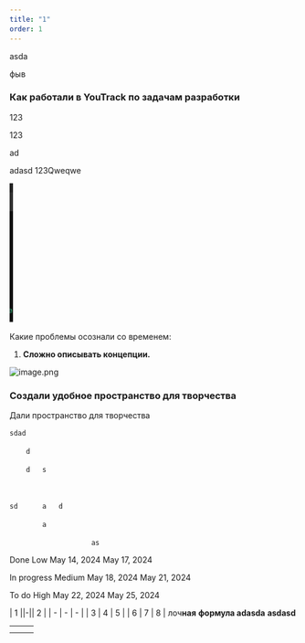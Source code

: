 ```yaml
---
title: "1"
order: 1
---
```


<icon code="business_website_online_presence_digital_platform_web_design_internet_marketing_icon_262978" color="green"/> asda

фыв

### Как работали в YouTrack по задачам разработки

<icon code="file-plus" color="red"/>

<icon code="123" color="blue"/>123<icon code="creativity-svgrepo-com"/>

<icon code="asdasdasd" color="green"/>123

ad<icon code="column-chart-svgrepo-com"/><icon code="notify-svgrepo-com"/><icon code="a-arrow-up"/><icon code="a-large-small"/><icon code="address-svgrepo-com"/><icon code="notify-svgrepo-com"/><icon code="upload-svgrepo-com"/><icon code="user-svgrepo-com"/><icon code="user-svgrepo-com"/><icon code="annoyed"/><icon code="arrow-left-right"/><icon code="arrow-down-up"/><icon code="arrow-down-to-dot"/><icon code="arrow-left-right"/><icon code="arrow-left-right"/><icon code="arrow-left-to-line"/><icon code="audio-waveform"/><icon code="badge-cent"/><icon code="arrows-up-from-line"/><icon code="badge"/><icon code="bar-chart4"/><icon code="arrow-up-z-a"/><icon code="angry"/><icon code="notify-svgrepo-com"/><icon code="notify-svgrepo-com"/>

adasd <icon code="apple" color="yellow"/>123Qweqwe

<snippet id="123"/>

![](./new_article_0.png)

<icon code="business_website_online_presence_digital_platform_web_design_internet_marketing_icon_262978"/>Какие проблемы осознали со временем:

1. **Сложно описывать концепции.**

![image.png](/_index/new_article_0.png")

### Создали удобное пространство для творчества

Дали пространство для творчества

<snippet id="asdasdasd"/>

```
sdad							

	d						

	d	s					

							

sd		a	d				

		a					

					as		
```

Done	Low	May 14, 2024	May 17, 2024

In progress	Medium	May 18, 2024	May 21, 2024

To do	High	May 22, 2024	May 25, 2024

<icon code="trophy-svgrepo-com"/><icon code="airplay"/><icon code="123"/><icon code="user-svgrepo-com"/><icon code="thumbs-up-svgrepo-com"/><icon code="align-justify"/>

| 1 ||-|| 2 | | - | - | - | | 3 | 4 | 5 | | 6 | 7 | 8 | лоч**ная** <comment count="rRRvi">**формула adasda**</comment> **asdasd**

<icon code="pam_calendar"/>

|   |   |   |
|---|---|---|
|   |   |   |
|   |   |   |